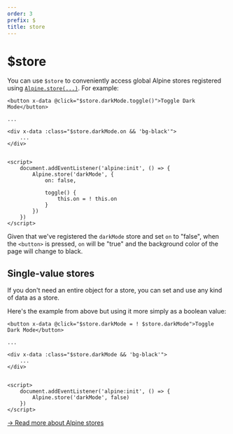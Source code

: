 ```yaml
---
order: 3
prefix: $
title: store
---
```


# $store

You can use `$store` to conveniently access global Alpine stores registered using [`Alpine.store(...)`](/globals/alpine-store). For example:

```alpine
<button x-data @click="$store.darkMode.toggle()">Toggle Dark Mode</button>

...

<div x-data :class="$store.darkMode.on && 'bg-black'">
    ...
</div>


<script>
    document.addEventListener('alpine:init', () => {
        Alpine.store('darkMode', {
            on: false,

            toggle() {
                this.on = ! this.on
            }
        })
    })
</script>
```

Given that we've registered the `darkMode` store and set `on` to "false", when the `<button>` is pressed, `on` will be "true" and the background color of the page will change to black.

<a name="single-value-stores"></a>
## Single-value stores

If you don't need an entire object for a store, you can set and use any kind of data as a store.

Here's the example from above but using it more simply as a boolean value:

```alpine
<button x-data @click="$store.darkMode = ! $store.darkMode">Toggle Dark Mode</button>

...

<div x-data :class="$store.darkMode && 'bg-black'">
    ...
</div>


<script>
    document.addEventListener('alpine:init', () => {
        Alpine.store('darkMode', false)
    })
</script>
```

[→ Read more about Alpine stores](/globals/alpine-store)
